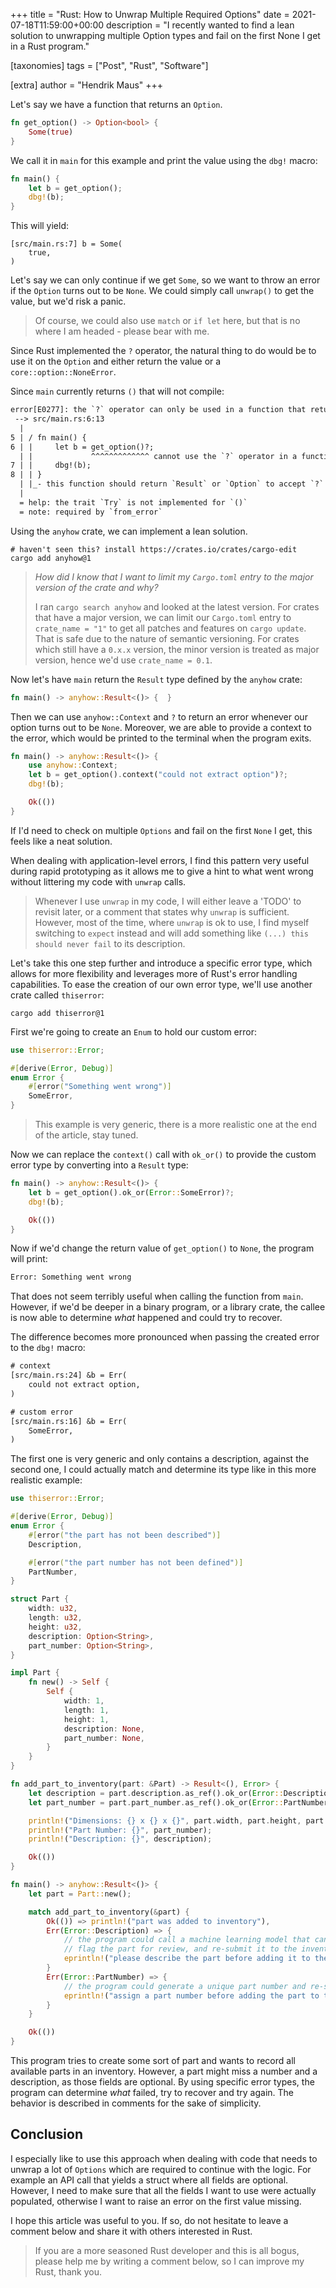 +++
title = "Rust: How to Unwrap Multiple Required Options"
date = 2021-07-18T11:59:00+00:00
description = "I recently wanted to find a lean solution to unwrapping multiple Option types and fail on the first None I get in a Rust program."

[taxonomies]
tags = ["Post", "Rust", "Software"]

[extra]
author = "Hendrik Maus"
+++

Let's say we have a function that returns an `Option`.

```rust
fn get_option() -> Option<bool> {
    Some(true)
}
```

We call it in `main` for this example and print the value using the `dbg!` macro:

```rust
fn main() {
    let b = get_option();
    dbg!(b);
}
```

This will yield:

```shell
[src/main.rs:7] b = Some(
    true,
)
```

Let's say we can only continue if we get `Some`, so we want to throw an error if the `Option` turns out to be `None`.
We could simply call `unwrap()` to get the value, but we'd risk a panic.

> Of course, we could also use `match` or `if let` here, but that is no where I am headed - please bear with me.

Since Rust implemented the `?` operator, the natural thing to do would be to use it on the `Option` and either return the value or a `core::option::NoneError`.

Since `main` currently returns `()` that will not compile:

```txt
error[E0277]: the `?` operator can only be used in a function that returns `Result` or `Option` (or another type that implements `Try`)
 --> src/main.rs:6:13
  |
5 | / fn main() {
6 | |     let b = get_option()?;
  | |             ^^^^^^^^^^^^^ cannot use the `?` operator in a function that returns `()`
7 | |     dbg!(b);
8 | | }
  | |_- this function should return `Result` or `Option` to accept `?`
  |
  = help: the trait `Try` is not implemented for `()`
  = note: required by `from_error`
```

Using the `anyhow` crate, we can implement a lean solution.

```shell
# haven't seen this? install https://crates.io/crates/cargo-edit
cargo add anyhow@1
```

> _How did I know that I want to limit my `Cargo.toml` entry to the major version of the crate and why?_
> 
> I ran `cargo search anyhow` and looked at the latest version. For crates that have a major version, we can limit our `Cargo.toml` entry to `crate_name = "1"` to get all patches and features on `cargo update`. That is safe due to the nature of semantic versioning. For crates which still have a `0.x.x` version, the minor version is treated as major version, hence we'd use `crate_name = 0.1`.

Now let's have `main` return the `Result` type defined by the `anyhow` crate:

```rust
fn main() -> anyhow::Result<()> {  }
```

Then we can use `anyhow::Context` and `?` to return an error whenever our option turns out to be `None`. Moreover, we are able to provide a context to the error, which would be printed to the terminal when the program exits.

```rust
fn main() -> anyhow::Result<()> {
    use anyhow::Context;
    let b = get_option().context("could not extract option")?;
    dbg!(b);

    Ok(())
}
```

If I'd need to check on multiple `Options` and fail on the first `None` I get, this feels like a neat solution.

When dealing with application-level errors, I find this pattern very useful during rapid prototyping as it allows me to give a hint to what went wrong without littering my code with `unwrap` calls.

> Whenever I use `unwrap` in my code, I will either leave a 'TODO' to revisit later, or a comment that states why `unwrap` is sufficient.
> However, most of the time, where `unwrap` is ok to use, I find myself switching to `expect` instead and will add something like `(...) this should never fail` to its description.

Let's take this one step further and introduce a specific error type, which allows for more flexibility and leverages more of Rust's error handling capabilities. To ease the creation of our own error type, we'll use another crate called `thiserror`:

```shell
cargo add thiserror@1
```

First we're going to create an `Enum` to hold our custom error:

```rust
use thiserror::Error;

#[derive(Error, Debug)]
enum Error {
    #[error("Something went wrong")]
    SomeError,
}
```

> This example is very generic, there is a more realistic one at the end of the article, stay tuned.

Now we can replace the `context()` call with `ok_or()` to provide the custom error type by converting into a `Result` type:

```rust
fn main() -> anyhow::Result<()> {
    let b = get_option().ok_or(Error::SomeError)?;
    dbg!(b);

    Ok(())
}
```

Now if we'd change the return value of `get_option()` to `None`, the program will print:

```txt
Error: Something went wrong
```

That does not seem terribly useful when calling the function from `main`. However, if we'd be deeper in a binary program, or a library crate, the callee is now able to determine _what_ happened and could try to recover.

The difference becomes more pronounced when passing the created error to the `dbg!` macro:

```txt
# context
[src/main.rs:24] &b = Err(
    could not extract option,
)

# custom error
[src/main.rs:16] &b = Err(
    SomeError,
)
```

The first one is very generic and only contains a description, against the second one, I could actually match and determine its type like in this more realistic example:

```rust
use thiserror::Error;

#[derive(Error, Debug)]
enum Error {
    #[error("the part has not been described")]
    Description,

    #[error("the part number has not been defined")]
    PartNumber,
}

struct Part {
    width: u32,
    length: u32,
    height: u32,
    description: Option<String>,
    part_number: Option<String>,
}

impl Part {
    fn new() -> Self {
        Self {
            width: 1,
            length: 1,
            height: 1,
            description: None,
            part_number: None,
        }
    }
}

fn add_part_to_inventory(part: &Part) -> Result<(), Error> {
    let description = part.description.as_ref().ok_or(Error::Description)?;
    let part_number = part.part_number.as_ref().ok_or(Error::PartNumber)?;

    println!("Dimensions: {} x {} x {}", part.width, part.height, part.length);
    println!("Part Number: {}", part_number);
    println!("Description: {}", description);

    Ok(())
}

fn main() -> anyhow::Result<()> {
    let part = Part::new();

    match add_part_to_inventory(&part) {
        Ok(()) => println!("part was added to inventory"),
        Err(Error::Description) => {
            // the program could call a machine learning model that can create brief descriptions
            // flag the part for review, and re-submit it to the inventory
            eprintln!("please describe the part before adding it to the inventory")
        }
        Err(Error::PartNumber) => {
            // the program could generate a unique part number and re-submit it to the inventory
            eprintln!("assign a part number before adding the part to the inventory")
        }
    }

    Ok(())
}
```

This program tries to create some sort of part and wants to record all available parts in an inventory. However, a part might miss a number and a description, as those fields are optional. By using specific error types, the program can determine _what_ failed, try to recover and try again. The behavior is described in comments for the sake of simplicity.

## Conclusion

I especially like to use this approach when dealing with code that needs to unwrap a lot of `Options` which are required to continue with the logic. For example an API call that yields a struct where all fields are optional. However, I need to make sure that all the fields I want to use were actually populated, otherwise I want to raise an error on the first value missing.

I hope this article was useful to you. If so, do not hesitate to leave a comment below and share it with others interested in Rust.

> If you are a more seasoned Rust developer and this is all bogus, please help me by writing a comment below, so I can improve my Rust, thank you.
